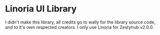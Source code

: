 # Linoria UI Library
I didn't make this library, all credits go to wally for the library source code, and to it's own respected creators.
I only use Linoria for Zestyhub v2.0.0.
